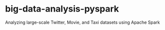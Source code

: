 # big-data-analysis-pyspark
Analyzing large-scale Twitter, Movie, and Taxi datasets using Apache Spark
